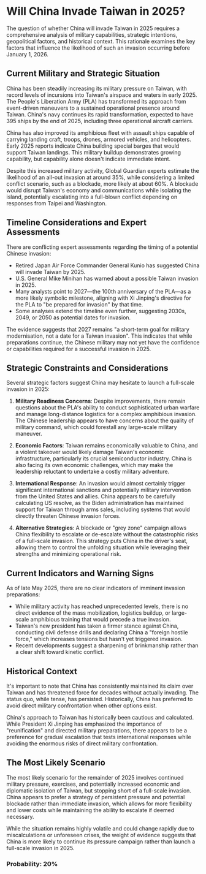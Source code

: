 # Will China Invade Taiwan in 2025?

The question of whether China will invade Taiwan in 2025 requires a comprehensive analysis of military capabilities, strategic intentions, geopolitical factors, and historical context. This rationale examines the key factors that influence the likelihood of such an invasion occurring before January 1, 2026.

## Current Military and Strategic Situation

China has been steadily increasing its military pressure on Taiwan, with record levels of incursions into Taiwan's airspace and waters in early 2025. The People's Liberation Army (PLA) has transformed its approach from event-driven maneuvers to a sustained operational presence around Taiwan. China's navy continues its rapid transformation, expected to have 395 ships by the end of 2025, including three operational aircraft carriers.

China has also improved its amphibious fleet with assault ships capable of carrying landing craft, troops, drones, armored vehicles, and helicopters. Early 2025 reports indicate China building special barges that would support Taiwan landings. This military buildup demonstrates growing capability, but capability alone doesn't indicate immediate intent.

Despite this increased military activity, Global Guardian experts estimate the likelihood of an all-out invasion at around 35%, while considering a limited conflict scenario, such as a blockade, more likely at about 60%. A blockade would disrupt Taiwan's economy and communications while isolating the island, potentially escalating into a full-blown conflict depending on responses from Taipei and Washington.

## Timeline Considerations and Expert Assessments

There are conflicting expert assessments regarding the timing of a potential Chinese invasion:

- Retired Japan Air Force Commander General Kunio has suggested China will invade Taiwan by 2025.
- U.S. General Mike Minihan has warned about a possible Taiwan invasion in 2025.
- Many analysts point to 2027—the 100th anniversary of the PLA—as a more likely symbolic milestone, aligning with Xi Jinping's directive for the PLA to "be prepared for invasion" by that time.
- Some analyses extend the timeline even further, suggesting 2030s, 2049, or 2050 as potential dates for invasion.

The evidence suggests that 2027 remains "a short-term goal for military modernisation, not a date for a Taiwan invasion". This indicates that while preparations continue, the Chinese military may not yet have the confidence or capabilities required for a successful invasion in 2025.

## Strategic Constraints and Considerations

Several strategic factors suggest China may hesitate to launch a full-scale invasion in 2025:

1. **Military Readiness Concerns**: Despite improvements, there remain questions about the PLA's ability to conduct sophisticated urban warfare and manage long-distance logistics for a complex amphibious invasion. The Chinese leadership appears to have concerns about the quality of military command, which could forestall any large-scale military maneuver.

2. **Economic Factors**: Taiwan remains economically valuable to China, and a violent takeover would likely damage Taiwan's economic infrastructure, particularly its crucial semiconductor industry. China is also facing its own economic challenges, which may make the leadership reluctant to undertake a costly military adventure.

3. **International Response**: An invasion would almost certainly trigger significant international sanctions and potentially military intervention from the United States and allies. China appears to be carefully calculating US resolve, as the Biden administration has maintained support for Taiwan through arms sales, including systems that would directly threaten Chinese invasion forces.

4. **Alternative Strategies**: A blockade or "grey zone" campaign allows China flexibility to escalate or de-escalate without the catastrophic risks of a full-scale invasion. This strategy puts China in the driver's seat, allowing them to control the unfolding situation while leveraging their strengths and minimizing operational risk.

## Current Indicators and Warning Signs

As of late May 2025, there are no clear indicators of imminent invasion preparations:

- While military activity has reached unprecedented levels, there is no direct evidence of the mass mobilization, logistics buildup, or large-scale amphibious training that would precede a true invasion.
- Taiwan's new president has taken a firmer stance against China, conducting civil defense drills and declaring China a "foreign hostile force," which increases tensions but hasn't yet triggered invasion.
- Recent developments suggest a sharpening of brinkmanship rather than a clear shift toward kinetic conflict.

## Historical Context

It's important to note that China has consistently maintained its claim over Taiwan and has threatened force for decades without actually invading. The status quo, while tense, has persisted. Historically, China has preferred to avoid direct military confrontation when other options exist.

China's approach to Taiwan has historically been cautious and calculated. While President Xi Jinping has emphasized the importance of "reunification" and directed military preparations, there appears to be a preference for gradual escalation that tests international responses while avoiding the enormous risks of direct military confrontation.

## The Most Likely Scenario

The most likely scenario for the remainder of 2025 involves continued military pressure, exercises, and potentially increased economic and diplomatic isolation of Taiwan, but stopping short of a full-scale invasion. China appears to prefer a strategy of persistent pressure and potential blockade rather than immediate invasion, which allows for more flexibility and lower costs while maintaining the ability to escalate if deemed necessary.

While the situation remains highly volatile and could change rapidly due to miscalculations or unforeseen crises, the weight of evidence suggests that China is more likely to continue its pressure campaign rather than launch a full-scale invasion in 2025.

### Probability: 20%